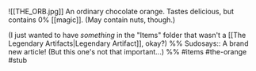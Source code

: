 ![[THE_ORB.jpg]]
An ordinary chocolate orange. Tastes delicious, but contains 0% [[magic]]. (May contain nuts, though.)

(I just wanted to have *something* in the "Items" folder that wasn't a [[The Legendary Artifacts|Legendary Artifact]], okay?)
%%
Sudosays:: A brand new article! (But this one's not that important...)
%%
#items #the-orange #stub 